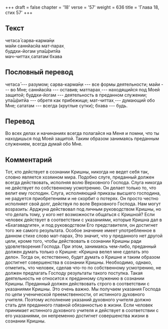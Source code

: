 +++
draft = false
chapter = '18'
verse = '57'
weight = 636
title = 'Глава 18, стих 57'
+++
## Текст

четаса̄ сарва-карма̄н̣и  
майи саннйасйа мат-парах̣  
буддхи-йогам упа̄ш́ритйа  
мач-читтах̣ сататам̇ бхава

## Пословный перевод

четаса̄ --- разумом; сарва-карма̄н̣и --- все формы деятельности; майи ---
во Мне; саннйасйа --- оставив; матпарах̣ --- находящийся под Моей
защитой; буддхи-йогам --- деятельность в преданном служении; упа̄ш́ритйа
--- обретя как прибежище; мат-читтах̣ --- думающий обо Мне; сататам ---
всегда (круглые сутки); бхава --- будь.

## Перевод

Во всех делах и начинаниях всегда полагайся на Меня и помни, что ты
находишься под Моей защитой. Таким образом занимаясь преданным
служением, всегда думай обо Мне.

## Комментарий

Тот, кто действует в сознании Кришны, никогда не ведет себя так, словно
является хозяином мира. Подобно слуге, преданный должен всегда
действовать, исполняя волю Верховного Господа. Слуга никогда не
действует по собственному усмотрению. Он делает только то, что велит ему
господин. Слуга, исполняющий приказы высшего господина, не радуется
приобретениям и не скорбит о потерях. Он просто честно исполняет свой
долг, действуя по воле Верховного Господа. Нам могут возразить: Арджуна
действовал под личным руководством Кришны, но что делать тому, у кого
нет возможности общаться с Кришной? Если человек действует в
соответствии с указаниями, которые Кришна дал в «Бхагавадгите», и под
руководством Его представителя, он достигнет того же самого результата.
Особое значение имеет употребленное в данном стихе слово мат-парах̣. Это
значит, что у преданного нет другой цели, кроме того, чтобы действовать
в сознании Кришны ради удовлетворения Господа. При этом, занимаясь
чем-либо, преданный должен думать только о Кришне: «Кришна велел мне
сделать это дело». Тогда он, естественно, будет думать о Кришне и таким
образом достигнет совершенства в сознании Кришны. Необходимо, однако,
отметить, что человек, сделав что-то по собственному усмотрению, не
должен предлагать Господу результаты такого поступка. Такая деятельность
не относится к преданному служению в сознании Кришны. Преданный должен
действовать строго в соответствии с указаниями Кришны. Это очень важно.
Мы получаем указания Господа по цепи ученической преемственности, от
истинного духовного учителя. Поэтому исполнение указаний духовного
учителя должно стать для преданного главной обязанностью в жизни. Если
человек принимает истинного духовного учителя и действует в соответствии
с его указаниями, он непременно достигнет совершенства жизни в сознании
Кришны.
